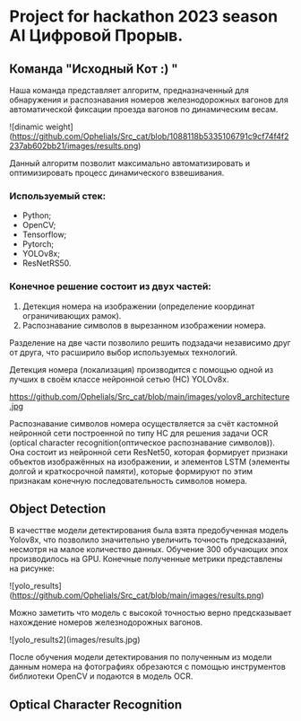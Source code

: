# Project for hackathon 2023 season AI Цифровой Прорыв.
## Команда "Исходный Кот :) "

Наша команда представляет алгоритм, предназначенный для обнаружения и распознавания номеров железнодорожных вагонов для автоматической фиксации проезда вагонов по динамическим весам.

!⁠[dinamic weight]​(https://github.com/Ophelials/Src_cat/blob/1088118b5335106791c9cf74f4f2237ab602bb21/images/results.png)

Данный алгоритм позволит максимально автоматизировать и оптимизировать процесс динамического взвешивания.

### Используемый стек: 
- Python;
- OpenCV; 
- Tensorflow;
- Pytorch;
- YOLOv8x;
- ResNetRS50.

### Конечное решение состоит из двух частей: 
1) Детекция номера на изображении (определение координат ограничивающих рамок).
2) Распознавание символов в вырезанном изображении номера.

Разделение на две части позволило решить подзадачи независимо друг от друга, что расширило выбор используемых технологий.


Детекция номера (локализация) производится с помощью одной из лучших в своём классе нейронной сетью (НС) YOLOv8x.

https://github.com/Ophelials/Src_cat/blob/main/images/yolov8_architecture.jpg

Распознавание символов номера осуществляется за счёт кастомной нейронной сети построенной по типу НС для решения задачи OCR (optical character recognition(оптическое распознавание символов)). Она состоит из нейронной сети ResNet50, которая формирует признаки объектов изображённых на изображении, и элементов LSTM (элементы долгой и краткосрочной памяти), которые формируют по этим признакам конечную последовательность символов номера.

## Object Detection

В качесттве модели детектирования была взята предобученная модель Yolov8x, что позволило значительно увеличить точность предсказаний, несмотря на малое количество данных.
Обучение 300 обучающих эпох производилось на GPU.
Конечные полученные метрики представлены на рисунке:

!⁠[yolo_results]​(https://github.com/Ophelials/Src_cat/blob/main/images/results.png)

Можно заметить что модель с высокой точностью верно предсказывает нахождение номеров железнодорожных вагонов.

!⁠[yolo_results2]​(images/results.jpg)

После обучения модели детектирования по полученным из модели данным номера на фотографиях обрезаются с помощью инструментов библиотеки OpenCV и подаются в модель OCR.

## Optical Character Recognition
